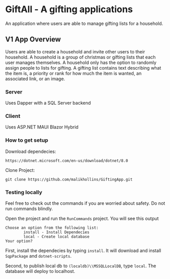 # GiftAll - A gifting applications
An application where users are able to manage gifting lists for a household.

## V1 App Overview

Users are able to create a household and invite other users to their household. A household is a group of christmas or gifting lists that each user manages themselves. A household only has the option to randomly assign people to lists for gifting. A gifting list contains text describing what the item is, a priority or rank for how much the item is wanted, an associated link, or an image.

### Server

Uses Dapper with a SQL Server backend

### Client

Uses ASP.NET MAUI Blazor Hybrid

### How to get setup

Download dependecies:

```
https://dotnet.microsoft.com/en-us/download/dotnet/8.0
```

Clone Project:

```
git clone https://github.com/malikhollins/GiftingApp.git
```

### Testing locally

Feel free to check out the commands if you are worried about safety. Do not run commands blindly.

Open the project and run the `RunCommands` project. You will see this output

```
Choose an option from the following list:
        install - Install Dependecies
        local - Create local database
Your option?
```

First, install the dependecies by typing `install`. It will download and install `SqpPackage` and `dotnet-scripts`.

Second, to publish local db to `(localdb)\\MSSQLLocalDB`, type `local`. The database will deploy to localhost.
